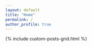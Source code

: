 ```yaml
---
layout: default
title: "Home"
permalink: /
author_profile: true
---
```

{% include custom-posts-grid.html %}
